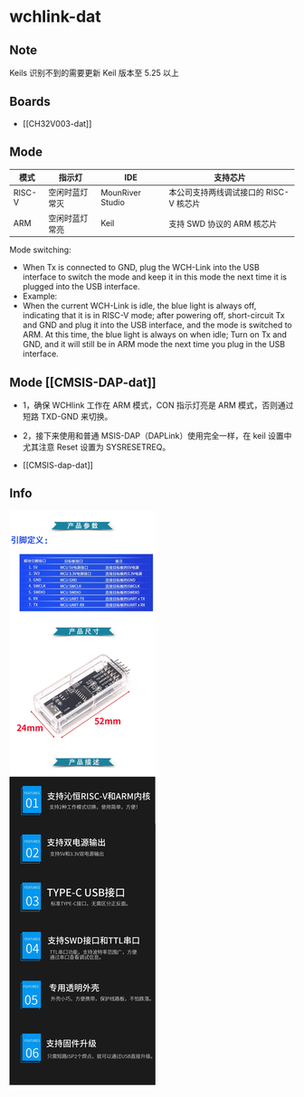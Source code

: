 # wchlink-dat

## Note 

Keils 识别不到的需要更新 Keil 版本至 5.25 以上

## Boards 

- [[CH32V003-dat]]

## Mode

| 模式   | 指示灯         | IDE              | 支持芯片                               |
| ------ | -------------- | ---------------- | -------------------------------------- |
| RISC-V | 空闲时蓝灯常灭 | MounRiver Studio | 本公司支持两线调试接口的 RISC-V 核芯片 |
| ARM    | 空闲时蓝灯常亮 | Keil             | 支持 SWD 协议的 ARM 核芯片             |


Mode switching: 
- When Tx is connected to GND, plug the WCH-Link into the USB interface to switch the mode and keep it in this mode the next time it is plugged into the USB interface.
- Example: 
- When the current WCH-Link is idle, the blue light is always off, indicating that it is in RISC-V mode; after powering off, short-circuit Tx and GND and plug it into the USB interface, and the mode is switched to ARM. At this time, the blue light is always on when idle; Turn on Tx and GND, and it will still be in ARM mode the next time you plug in the USB interface.


## Mode [[CMSIS-DAP-dat]]

- 1，确保 WCHlink 工作在 ARM 模式，CON 指示灯亮是 ARM 模式，否则通过短路 TXD-GND 来切换。
- 2，接下来使用和普通 MSIS-DAP（DAPLink）使用完全一样，在 keil 设置中尤其注意 Reset 设置为 SYSRESETREQ。

- [[CMSIS-dap-dat]]



## Info 

![](2023-10-08-16-23-35.png)


